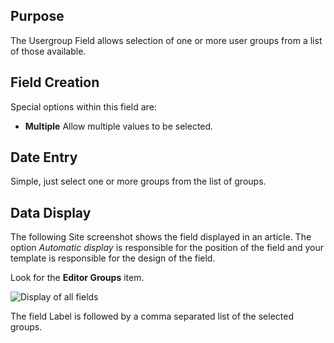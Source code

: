 <!-- Filename: J3.x:Adding_custom_fields/Usergroup_Field / Display title: Usergroup Field -->

## Purpose

The Usergroup Field allows selection of one or more user groups from a list of
those available.

## Field Creation

Special options within this field are:

- **Multiple** Allow multiple values to be selected.

## Date Entry

Simple, just select one or more groups from the list of groups.

## Data Display

The following Site screenshot shows the field displayed in an article. The
option *Automatic display* is responsible for the position of the field and
your template is responsible for the design of the field.

Look for the **Editor Groups** item.

![Display of all fields](../../../en/images/fields/fields-display.png "Fields display")

The field Label is followed by a comma separated list of the selected groups.
